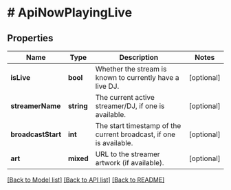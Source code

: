 # # ApiNowPlayingLive

## Properties

Name | Type | Description | Notes
------------ | ------------- | ------------- | -------------
**isLive** | **bool** | Whether the stream is known to currently have a live DJ. | [optional]
**streamerName** | **string** | The current active streamer/DJ, if one is available. | [optional]
**broadcastStart** | **int** | The start timestamp of the current broadcast, if one is available. | [optional]
**art** | **mixed** | URL to the streamer artwork (if available). | [optional]

[[Back to Model list]](../../README.md#models) [[Back to API list]](../../README.md#endpoints) [[Back to README]](../../README.md)
